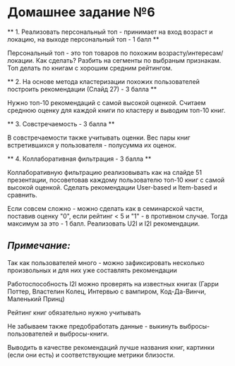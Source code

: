 # Домашнее задание №6

** 1. Реализовать персональный топ  - принимает на вход возраст и локацию, на выходе персональный топ - 1 балл **

Персональный топ - это топ товаров по похожим возрасту/интересам/локации. Как сделать? Разбить на сегменты по выбраным признакам. Топ делать по книгам с хорошим средним рейтингом.

** 2. На основе метода кластеризации похожих пользователей построить рекомендации (Слайд 27) - 3 балла **

Нужно топ-10 рекомендаций с самой высокой оценкой. Считаем среднюю оценку для каждой книги по кластеру и выводим топ-10 книг.

** 3. Совстречаемость - 3 балла **

В совстречаемости также учитывать оценки. Вес пары книг встретившихся у пользователя - полусумма их оценок.

** 4. Коллаборативная фильтрация - 3 балла **

Коллаборативную фильтрацию реализовывать как на слайде 51 презентации, посоветовав каждому пользователю топ-10 книг с самой высокой оценкой. Сделать рекомендации User-based и Item-based и сравнить.

Если совсем сложно - можно сделать как в семинарской части, поставив оценку "0", если рейтинг < 5 и "1" - в противном случае. Тогда максимум за это - 1 балл. Реализовать U2I и I2I рекомендации.

## *Примечание:*

Так как пользователей много - можно зафиксировать несколько произвольных и для них уже составлять рекомендации

Работоспособность I2I можно проверять на известных книгах (Гарри Поттер, Властелин Колец, Интервью с вампиром, Код-Да-Винчи, Маленький Принц)

Рейтинг книг обязательно нужно учитывать

Не забываем также предобработать данные - выкинуть выбросы-пользователей и выбросы-книги.

Выводить в качестве рекомендаций лучше названия книг, картинки (если они есть) и соответствующие метрики близости.
